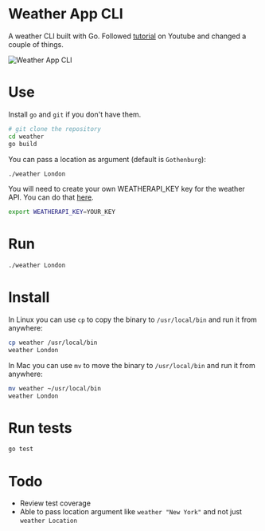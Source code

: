 # Weather App CLI

A weather CLI built with Go. Followed [tutorial](https://www.youtube.com/watch?v=zPYjfgxYO7k) on Youtube and changed a couple of things.

![Weather App CLI](https://github.com/crisecheverria/weather-app-golang/blob/main/terminal.png)

# Use

Install `go` and `git` if you don't have them.

```bash
# git clone the repository
cd weather
go build
```

You can pass a location as argument (default is `Gothenburg`):

```bash
./weather London
```

You will need to create your own WEATHERAPI_KEY key for the weather API. You can do that [here](https://openweathermap.org/api).

```bash
export WEATHERAPI_KEY=YOUR_KEY
```

# Run

```bash
./weather London
```

# Install

In Linux you can use `cp` to copy the binary to `/usr/local/bin` and run it from anywhere:

```bash
cp weather /usr/local/bin
weather London
```

In Mac you can use `mv` to move the binary to `/usr/local/bin` and run it from anywhere:

```bash
mv weather ~/usr/local/bin
weather London
```

# Run tests

```bash
go test
```

# Todo

- Review test coverage
- Able to pass location argument like `weather "New York"` and not just `weather Location`
